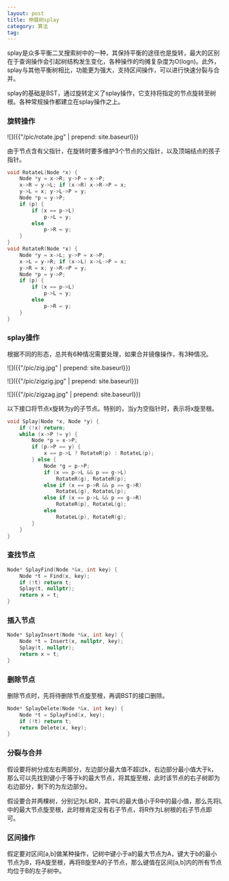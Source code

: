 ```yaml
---
layout: post
title: 伸展树splay
category: 算法
tag:
---
```


splay是众多平衡二叉搜索树中的一种，其保持平衡的途径也是旋转，最大的区别在于查询操作会引起树结构发生变化，各种操作的均摊复杂度为O(logn)。此外，splay与其他平衡树相比，功能更为强大，支持区间操作，可以进行快速分裂与合并。

splay的基础是BST，通过旋转定义了splay操作，它支持将指定的节点旋转至树根。各种常规操作都建立在splay操作之上。

### 旋转操作

![]({{"/pic/rotate.jpg" | prepend: site.baseurl}})

由于节点含有父指针，在旋转时要多维护3个节点的父指针，以及顶端结点的孩子指针。

```cpp
void RotateL(Node *x) {
    Node *y = x->R; y->P = x->P;
    x->R = y->L; if (x->R) x->R->P = x;
    y->L = x; y->L->P = y;
    Node *p = y->P;
    if (p) {
        if (x == p->L)
            p->L = y;
        else
            p->R = y;
    }
}
void RotateR(Node *x) {
    Node *y = x->L; y->P = x->P;
    x->L = y->R; if (x->L) x->L->P = x;
    y->R = x; y->R->P = y;
    Node *p = y->P;
    if (p) {
        if (x == p->L)
            p->L = y;
        else
            p->R = y;
    }
}
```

### splay操作

根据不同的形态，总共有6种情况需要处理，如果合并镜像操作，有3种情况。

![]({{"/pic/zig.jpg" | prepend: site.baseurl}})

![]({{"/pic/zigzig.jpg" | prepend: site.baseurl}})

![]({{"/pic/zigzag.jpg" | prepend: site.baseurl}})

以下接口将节点x旋转为y的子节点。特别的，当y为空指针时，表示将x旋至根。

```cpp
void Splay(Node *x, Node *y) {
    if (!x) return;
    while (x->P != y) {
        Node *p = x->P;
        if (p->P == y) {
            x == p->L ? RotateR(p) : RotateL(p);
        } else {
            Node *g = p->P;
            if (x == p->L && p == g->L)
                RotateR(g), RotateR(p);
            else if (x == p->R && p == g->R)
                RotateL(g), RotateL(p);
            else if (x == p->L && p == g->R)
                RotateR(p), RotateL(g);
            else
                RotateL(p), RotateR(g);
        }
    }
}
```

### 查找节点

```cpp
Node* SplayFind(Node *&x, int key) {
    Node *t = Find(x, key);
    if (!t) return t;
    Splay(t, nullptr);
    return x = t;
}
```

### 插入节点

```cpp
Node* SplayInsert(Node *&x, int key) {
    Node *t = Insert(x, nullptr, key);
    Splay(t, nullptr);
    return x = t;
}
```

### 删除节点

删除节点时，先将待删除节点旋至根，再调BST的接口删除。

```cpp
Node* SplayDelete(Node *&x, int key) {
    Node *t = SplayFind(x, key);
    if (!t) return t;
    return Delete(x, key);
}
```

### 分裂与合并

假设要将树分成左右两部分，左边部分最大值不超过k，右边部分最小值大于k，那么可以先找到键小于等于k的最大节点，将其旋至根，此时该节点的右子树即为右边部分，剩下的为左边部分。

假设要合并两棵树，分别记为L和R，其中L的最大值小于R中的最小值，那么先将L中的最大节点旋至根，此时根肯定没有右子节点，将R作为L树根的右子节点即可。

### 区间操作

假定要对区间[a,b]做某种操作，记树中键小于a的最大节点为A，键大于b的最小节点为B，将A旋至根，再将B旋至A的子节点，那么键值在区间[a,b]内的所有节点均位于B的左子树中。

